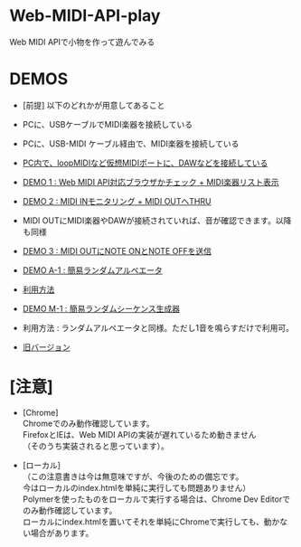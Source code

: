 # Web-MIDI-API-play
Web MIDI APIで小物を作って遊んでみる

# DEMOS
* [前提] 以下のどれかが用意してあること
 * PCに、USBケーブルでMIDI楽器を接続している
 * PCに、USB-MIDI ケーブル経由で、MIDI楽器を接続している
 * [PC内で、loopMIDIなど仮想MIDIポートに、DAWなどを接続している](https://github.com/tanikawa04/webmidiapi_to_daw_sample/blob/master/virtual_midi_port.md)

* [DEMO 1 : Web MIDI API対応ブラウザかチェック + MIDI楽器リスト表示](http://cat2151.github.io/Web-MIDI-API-play/index01.html)

* [DEMO 2 : MIDI INモニタリング + MIDI OUTへTHRU](http://cat2151.github.io/Web-MIDI-API-play/index02.html)
 * MIDI OUTにMIDI楽器やDAWが接続されていれば、音が確認できます。以降も同様

* [DEMO 3 : MIDI OUTにNOTE ONとNOTE OFFを送信](http://cat2151.github.io/Web-MIDI-API-play/index03.html)

* [DEMO A-1 : 簡易ランダムアルペエータ](http://cat2151.github.io/Web-MIDI-API-play/randomArpeggiator01.html)  
 * [利用方法](http://qiita.com/cat2151/items/507bdb4d78e4ae369d02)

* [DEMO M-1 : 簡易ランダムシーケンス生成器](http://cat2151.github.io/Web-MIDI-API-play/monoSeqGen02/index.html)  
 * 利用方法 : ランダムアルペエータと同様。ただし1音を鳴らすだけで利用可。
 * [旧バージョン](http://cat2151.github.io/Web-MIDI-API-play/monoSeqGen01.html)

# [注意]
* [Chrome]  
Chromeでのみ動作確認しています。  
FirefoxとIEは、Web MIDI APIの実装が遅れているため動きません  
（そのうち実装されると思っています）。  

* [ローカル]  
（この注意書きは今は無意味ですが、今後のための備忘です。  
今はローカルのindex.htmlを単純に実行しても問題ありません）  
Polymerを使ったものをローカルで実行する場合は、Chrome Dev Editorでのみ動作確認しています。  
ローカルにindex.htmlを置いてそれを単純にChromeで実行しても、動かない場合があります。  
